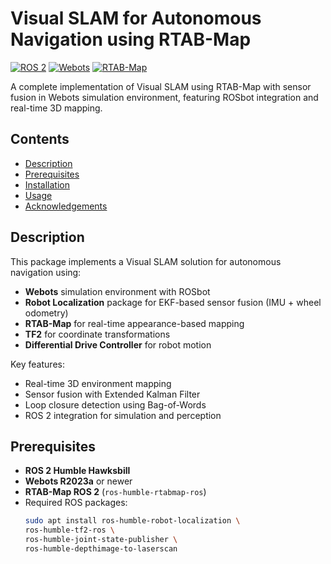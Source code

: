 # Visual SLAM for Autonomous Navigation using RTAB-Map

[![ROS 2](https://img.shields.io/badge/ROS-2-Humble-blue)](https://docs.ros.org/en/humble/)
[![Webots](https://img.shields.io/badge/Webots-R2023a-blue)](https://cyberbotics.com/)
[![RTAB-Map](https://img.shields.io/badge/RTAB--Map-0.20.22-green)](https://introlab.github.io/rtabmap/)

A complete implementation of Visual SLAM using RTAB-Map with sensor fusion in Webots simulation environment, featuring ROSbot integration and real-time 3D mapping.

## Contents
- [Description](#description)
- [Prerequisites](#prerequisites)
- [Installation](#installation)
- [Usage](#usage)
- [Acknowledgements](#acknowledgements)

## Description

This package implements a Visual SLAM solution for autonomous navigation using:
- **Webots** simulation environment with ROSbot
- **Robot Localization** package for EKF-based sensor fusion (IMU + wheel odometry)
- **RTAB-Map** for real-time appearance-based mapping
- **TF2** for coordinate transformations
- **Differential Drive Controller** for robot motion

Key features:
- Real-time 3D environment mapping
- Sensor fusion with Extended Kalman Filter
- Loop closure detection using Bag-of-Words
- ROS 2 integration for simulation and perception

## Prerequisites

- **ROS 2 Humble Hawksbill**
- **Webots R2023a** or newer
- **RTAB-Map ROS 2** (`ros-humble-rtabmap-ros`)
- Required ROS packages:
  ```bash
  sudo apt install ros-humble-robot-localization \
  ros-humble-tf2-ros \
  ros-humble-joint-state-publisher \
  ros-humble-depthimage-to-laserscan
